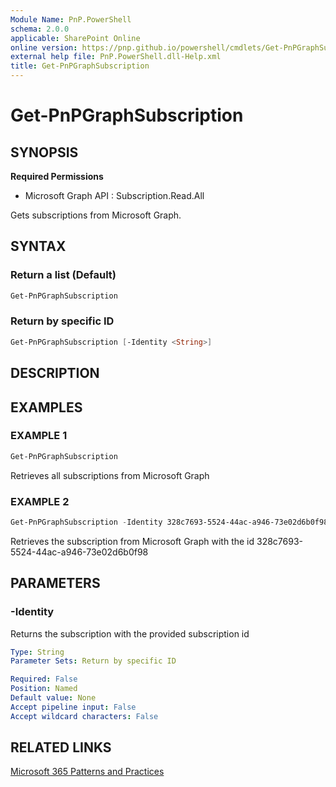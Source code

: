 ```yaml
---
Module Name: PnP.PowerShell
schema: 2.0.0
applicable: SharePoint Online
online version: https://pnp.github.io/powershell/cmdlets/Get-PnPGraphSubscription.html
external help file: PnP.PowerShell.dll-Help.xml
title: Get-PnPGraphSubscription
---
```

  
# Get-PnPGraphSubscription

## SYNOPSIS

**Required Permissions**

  * Microsoft Graph API : Subscription.Read.All

Gets subscriptions from Microsoft Graph.

## SYNTAX

### Return a list (Default)
```powershell
Get-PnPGraphSubscription 
```

### Return by specific ID
```powershell
Get-PnPGraphSubscription [-Identity <String>] 
```

## DESCRIPTION

## EXAMPLES

### EXAMPLE 1
```powershell
Get-PnPGraphSubscription
```

Retrieves all subscriptions from Microsoft Graph

### EXAMPLE 2
```powershell
Get-PnPGraphSubscription -Identity 328c7693-5524-44ac-a946-73e02d6b0f98
```

Retrieves the subscription from Microsoft Graph with the id 328c7693-5524-44ac-a946-73e02d6b0f98

## PARAMETERS

### -Identity
Returns the subscription with the provided subscription id

```yaml
Type: String
Parameter Sets: Return by specific ID

Required: False
Position: Named
Default value: None
Accept pipeline input: False
Accept wildcard characters: False
```

## RELATED LINKS

[Microsoft 365 Patterns and Practices](https://aka.ms/m365pnp)


